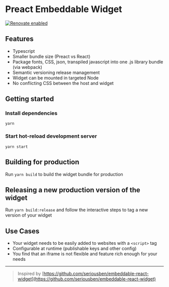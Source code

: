 # Preact Embeddable Widget

[![Renovate enabled](https://img.shields.io/badge/renovate-enabled-brightgreen.svg)](https://renovatebot.com/)

## Features
* Typescript
* Smaller bundle size (Preact vs React)
* Package fonts, CSS, json, transpiled javascript into one .js library bundle (via webpack)
* Semantic versioning release management
* Widget can be mounted in targeted Node
* No conflicting CSS between the host and widget

## Getting started
### Install dependencies
`yarn`

### Start hot-reload development server
`yarn start`

## Building for production

Run `yarn build` to build the widget bundle for production

## Releasing a new production version of the widget

Run `yarn build:release` and follow the interactive steps to tag a new version of your widget

## Use Cases
* Your widget needs to be easily added to websites with a `<script>` tag
* Configurable at runtime (publishable keys and other config)
* You find that an iframe is not flexible and feature rich enough for your needs

___
> Inspired by [https://github.com/seriousben/embeddable-react-widget](https://github.com/seriousben/embeddable-react-widget)

